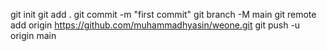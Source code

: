
git init
git add .
git commit -m "first commit"
git branch -M main
git remote add origin https://github.com/muhammadhyasin/weone.git
git push -u origin main